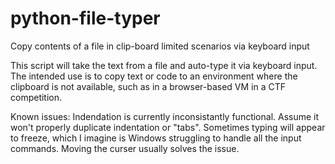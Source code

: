 # python-file-typer
Copy contents of a file in clip-board limited scenarios via keyboard input

This script will take the text from a file and auto-type it via keyboard input. The intended use is to copy text or code to an environment where the clipboard is not available, such as in a browser-based VM in a CTF competition.

Known issues:
Indendation is currently inconsistantly functional. Assume it won't properly duplicate indentation or "tabs".
Sometimes typing will appear to freeze, which I imagine is Windows struggling to handle all the input commands. Moving the curser usually solves the issue.
